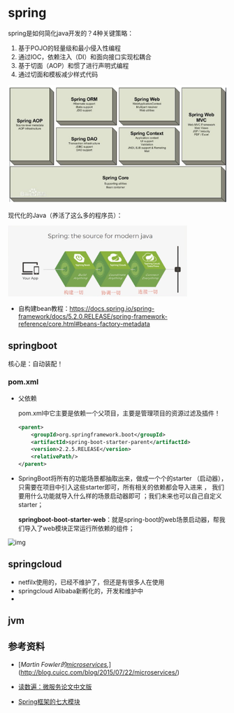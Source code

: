# spring

spring是如何简化java开发的？4种关键策略：

1. 基于POJO的轻量级和最小侵入性编程
2. 通过IOC，依赖注入（DI）和面向接口实现松耦合
3. 基于切面（AOP）和惯了进行声明式编程
4. 通过切面和模板减少样式代码



![img](images/7-modules.png)



现代化的Java（养活了这么多的程序员）：

<img src="images/modern-java.png" alt="image-20210227082548984" style="zoom:40%;" />



- 自构建bean教程：https://docs.spring.io/spring-framework/docs/5.2.0.RELEASE/spring-framework-reference/core.html#beans-factory-metadata





## springboot

核心是：自动装配！



### pom.xml

- 父依赖

  pom.xml中它主要是依赖一个父项目，主要是管理项目的资源过滤及插件！

  ```xml
  <parent>
      <groupId>org.springframework.boot</groupId>
      <artifactId>spring-boot-starter-parent</artifactId>
      <version>2.2.5.RELEASE</version>
      <relativePath/>
  </parent>
  ```

  

- SpringBoot将所有的功能场景都抽取出来，做成一个个的starter （启动器），只需要在项目中引入这些starter即可，所有相关的依赖都会导入进来 ， 我们要用什么功能就导入什么样的场景启动器即可 ；我们未来也可以自己自定义 starter；

  **springboot-boot-starter-web**：就是spring-boot的web场景启动器，帮我们导入了web模块正常运行所依赖的组件；

![img](https://img2020.cnblogs.com/i-beta/1418974/202003/1418974-20200309184347408-1065424525.png)

## springcloud

- netfilx使用的，已经不维护了，但还是有很多人在使用
- springcloud Alibaba新孵化的，开发和维护中
- 

## jvm



## 参考资料

- [*Martin Fowler的[microservices](http://martinfowler.com/articles/microservices.html),*](http://blog.cuicc.com/blog/2015/07/22/microservices/)

- [读数遍：微服务论文中文版](http://blog.cuicc.com/blog/2015/07/22/microservices/)

- [Spring框架的七大模块](https://www.cnblogs.com/lanseyitai1224/p/7895767.html)